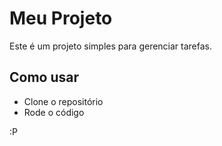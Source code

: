 # Meu Projeto
Este é um projeto simples para gerenciar tarefas.

## Como usar
- Clone o repositório
- Rode o código

:P
